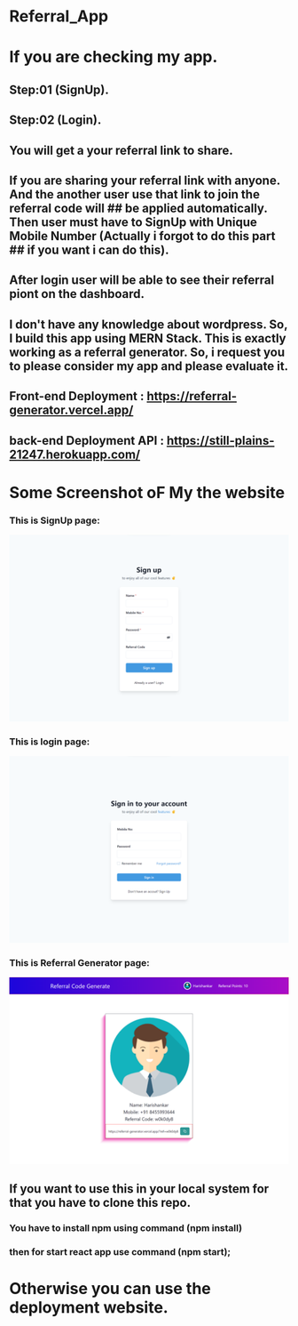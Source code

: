 # Referral_App

# If you are checking my app.
## Step:01 (SignUp).
## Step:02 (Login).
## You will get a your referral link to share.

## If you are sharing your referral link with anyone. And the another user use that link to join the referral code will ## be applied automatically. Then user must have to SignUp with Unique Mobile Number (Actually i forgot to do this part ## if you want i can do this).

## After login user will be able to see their referral piont on the dashboard.

## I don't have any knowledge about wordpress. So, I build this app using MERN Stack. This is exactly working as a referral generator. So, i request you to please consider my app and please evaluate it.

## Front-end Deployment : https://referral-generator.vercel.app/
## back-end Deployment API : https://still-plains-21247.herokuapp.com/

# Some Screenshot oF My the website

### This is SignUp page:
![This is an image](https://github.com/Harishankar999/BMI_Calculator/blob/main/img/Screenshot%202022-10-22%20002513.png?raw=true)

### This is login page:
![This is an image](https://github.com/Harishankar999/BMI_Calculator/blob/main/img/Screenshot%202022-10-22%20002450.png?raw=true)

### This is Referral Generator page:
![This is an image](https://github.com/Harishankar999/BMI_Calculator/blob/main/img/Screenshot%202022-10-22%20002118.png?raw=true)


## If you want to use this in your local system for that you have to clone this repo.
### You have to install npm using command (npm install)
### then for start react app use command (npm start);

# Otherwise you can use the deployment website.


